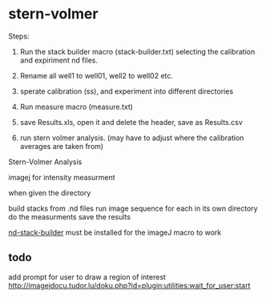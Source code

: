 stern-volmer
============

Steps:

1. Run the stack builder macro (stack-builder.txt) selecting the calibration and expiriment nd files.

2. Rename all well1 to well01, well2 to well02 etc.

3. sperate calibration (ss), and experiment into different directories

4. Run measure macro (measure.txt)

5. save Results.xls, open it and delete the header, save as Results.csv

6. run stern volmer analysis. (may have to adjust where the calibration averages are taken from)





Stern-Volmer Analysis 

imagej for intensity measurment

when given the directory 

build stacks from .nd files
run image sequence for each in its own directory
do the measurments
save the results

[nd-stack-builder](http://imagejdocu.tudor.lu/doku.php?id=plugin:inputoutput:nd_stacks_builder:start) must be installed for the imageJ macro to work

todo
----

add prompt for user to draw a region of interest
	http://imagejdocu.tudor.lu/doku.php?id=plugin:utilities:wait_for_user:start



